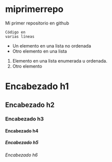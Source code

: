# miprimerrepo
Mi primer repositorio en github


``` [c]
Código en 
varias líneas
```

* Un elemento en una lista no ordenada
* Otro elemento en una lista
1. Elemento en una lista enumerada u ordenada.
2. Otro elemento

# Encabezado h1 
## Encabezado h2
### Encabezado h3
#### Encabezado h4
##### Encabezado h5
###### Encabezado h6
